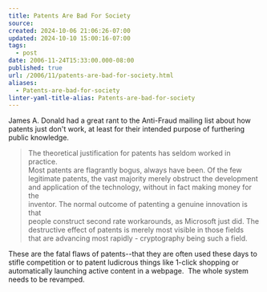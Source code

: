 ```yaml
---
title: Patents Are Bad For Society
source: 
created: 2024-10-06 21:06:26-07:00
updated: 2024-10-10 15:00:16-07:00
tags:
  - post
date: 2006-11-24T15:33:00.000-08:00
published: true
url: /2006/11/patents-are-bad-for-society.html
aliases:
  - Patents-are-bad-for-society
linter-yaml-title-alias: Patents-are-bad-for-society
---
```



James A. Donald had a great rant to the Anti-Fraud mailing list about how patents just don't work, at least for their intended purpose of furthering public knowledge.  

>   
> The theoretical justification for patents has seldom worked in practice.  
> Most patents are flagrantly bogus, always have been. Of the few  
> legitimate patents, the vast majority merely obstruct the development  
> and application of the technology, without in fact making money for the  
> inventor. The normal outcome of patenting a genuine innovation is that  
> people construct second rate workarounds, as Microsoft just did. The  
> destructive effect of patents is merely most visible in those fields  
> that are advancing most rapidly - cryptography being such a field.  

These are the fatal flaws of patents--that they are often used these days to stifle competition or to patent ludicrous things like 1-click shopping or automatically launching active content in a webpage.  The whole system needs to be revamped.